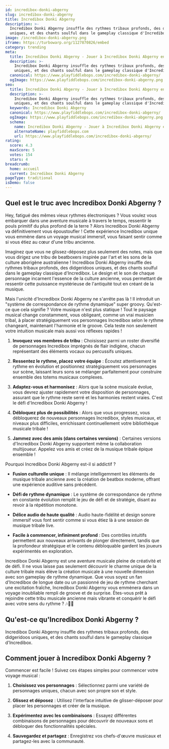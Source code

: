 ```yaml
---
id: incredibox-donki-abgerny
slug: incredibox-donki-abgerny
title: Incredibox Donki Abgerny
description: >-
  Incredibox Donki Abgerny insuffle des rythmes tribaux profonds, des didgeridoos
  uniques, et des chants soulful dans le gameplay classique d'Incredibox.
image: /incredibox-donki-abgerny.png
iframe: https://turbowarp.org/1127870826/embed
category: trending
meta:
  title: Incredibox Donki Abgerny - Jouer à Incredibox Donki Abgerny en Ligne
  description: >-
    Incredibox Donki Abgerny insuffle des rythmes tribaux profonds, des didgeridoos
    uniques, et des chants soulful dans le gameplay classique d'Incredibox.
  canonical: https://www.playfiddlebops.com/incredibox-donki-abgerny/
  ogImage: https://www.playfiddlebops.com/incredibox-donki-abgerny.png
seo:
  title: Incredibox Donki Abgerny - Jouer à Incredibox Donki Abgerny en Ligne
  description: >-
    Incredibox Donki Abgerny insuffle des rythmes tribaux profonds, des didgeridoos
    uniques, et des chants soulful dans le gameplay classique d'Incredibox.
  keywords: Incredibox Donki Abgerny
  canonical: https://www.playfiddlebops.com/incredibox-donki-abgerny/
  ogImage: https://www.playfiddlebops.com/incredibox-donki-abgerny.png
  schema:
    name: Incredibox Donki Abgerny - Jouer à Incredibox Donki Abgerny en Ligne
    alternateName: playfiddlebops.com
    url: https://www.playfiddlebops.com/incredibox-donki-abgerny/
rating:
  score: 4.3
  maxScore: 5
  votes: 154
  stars: 4
breadcrumb:
  home: accueil
  current: Incredibox Donki Abgerny
pageType: traditional
isDemo: false
---
```


## Quel est le truc avec Incredibox Donki Abgerny ?

Hey, fatigué des mêmes vieux rythmes électroniques ? Vous voulez vous embarquer dans une aventure musicale à travers le temps, ressentir le pouls primitif du plus profond de la terre ? Alors Incredibox Donki Abgerny va définitivement vous époustoufler ! Cette expérience Incredibox unique vous emmène dans un voyage musical immersif, vous faisant sentir comme si vous étiez au cœur d'une tribu ancienne.

Imaginez que vous ne glissez-déposez plus seulement des notes, mais que vous dirigez une tribu de beatboxers inspirée par l'art et les sons de la culture aborigène australienne ! Incredibox Donki Abgerny insuffle des rythmes tribaux profonds, des didgeridoos uniques, et des chants soulful dans le gameplay classique d'Incredibox. Le design et le son de chaque personnage incarnent l'essence de la culture ancienne, vous permettant de ressentir cette puissance mystérieuse de l'antiquité tout en créant de la musique.

Mais l'unicité d'Incredibox Donki Abgerny ne s'arrête pas là ! Il introduit un "système de correspondance de rythme dynamique" super groovy. Qu'est-ce que cela signifie ? Votre musique n'est plus statique ! Tout le paysage musical change constamment, vous obligeant, comme un vrai musicien tribal, à placer stratégiquement vos personnages Incredibox selon le rythme changeant, maintenant l'harmonie et le groove. Cela teste non seulement votre intuition musicale mais aussi vos réflexes rapides !

1. **Invoquez vos membres de tribu** : Choisissez parmi un roster diversifié de personnages Incredibox imprégnés de flair indigène, chacun représentant des éléments vocaux ou percussifs uniques.

1. **Ressentez le rythme, placez votre équipe** : Écoutez attentivement le rythme en évolution et positionnez stratégiquement vos personnages sur scène, laissant leurs sons se mélanger parfaitement pour construire ensemble des totems musicaux complexes.

1. **Adaptez-vous et harmonisez** : Alors que la scène musicale évolue, vous devrez ajuster rapidement votre disposition de personnages, assurant que le rythme reste serré et les harmonies restent vraies. C'est le défi d'Incredibox Donki Abgerny !

1. **Débloquez plus de possibilités** : Alors que vous progressez, vous débloquerez de nouveaux personnages Incredibox, styles musicaux, et niveaux plus difficiles, enrichissant continuellement votre bibliothèque musicale tribale !

1. **Jammez avec des amis (dans certaines versions)** : Certaines versions d'Incredibox Donki Abgerny supportent même la collaboration multijoueur. Appelez vos amis et créez de la musique tribale épique ensemble !

Pourquoi Incredibox Donki Abgerny est-il si addictif ?

- **Fusion culturelle unique** : Il mélange intelligemment les éléments de musique tribale ancienne avec la création de beatbox moderne, offrant une expérience auditive sans précédent.

- **Défi de rythme dynamique** : Le système de correspondance de rythme en constante évolution remplit le jeu de défi et de stratégie, disant au revoir à la répétition monotone.

- **Délice audio de haute qualité** : Audio haute-fidélité et design sonore immersif vous font sentir comme si vous étiez là à une session de musique tribale live.

- **Facile à commencer, infiniment profond** : Des contrôles intuitifs permettent aux nouveaux arrivants de plonger directement, tandis que la profondeur stratégique et le contenu débloquable gardent les joueurs expérimentés en exploration.

Incredibox Donki Abgerny est une aventure musicale pleine de créativité et de défi. Il ne vous laisse pas seulement découvrir le charme unique de la culture tribale mais élève la création musicale à une nouvelle dimension avec son gameplay de rythme dynamique. Que vous soyez un fan d'Incredibox de longue date ou un passionné de jeu de rythme cherchant une excitation fraîche, Incredibox Donki Abgerny vous emmènera dans un voyage inoubliable rempli de groove et de surprise. Êtes-vous prêt à rejoindre cette tribu musicale ancienne mais vibrante et conquérir le défi avec votre sens du rythme ? 🎶🎤🎼

## Qu'est-ce qu'Incredibox Donki Abgerny ?

Incredibox Donki Abgerny insuffle des rythmes tribaux profonds, des didgeridoos uniques, et des chants soulful dans le gameplay classique d'Incredibox.

## Comment jouer à Incredibox Donki Abgerny ?

Commencer est facile ! Suivez ces étapes simples pour commencer votre voyage musical :

1. **Choisissez vos personnages** : Sélectionnez parmi une variété de personnages uniques, chacun avec son propre son et style.

1. **Glissez et déposez** : Utilisez l'interface intuitive de glisser-déposer pour placer les personnages et créer de la musique.

1. **Expérimentez avec les combinaisons** : Essayez différentes combinaisons de personnages pour découvrir de nouveaux sons et débloquer des fonctionnalités spéciales.

1. **Sauvegardez et partagez** : Enregistrez vos chefs-d'œuvre musicaux et partagez-les avec la communauté.